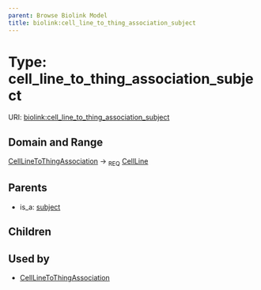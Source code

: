 ```yaml
---
parent: Browse Biolink Model
title: biolink:cell_line_to_thing_association_subject
---
```


# Type: cell_line_to_thing_association_subject




URI: [biolink:cell_line_to_thing_association_subject](https://w3id.org/biolink/vocab/cell_line_to_thing_association_subject)

## Domain and Range

[CellLineToThingAssociation](CellLineToThingAssociation.md) ->  <sub>REQ</sub> [CellLine](CellLine.md)

## Parents

 *  is_a: [subject](subject.md)

## Children


## Used by

 * [CellLineToThingAssociation](CellLineToThingAssociation.md)
